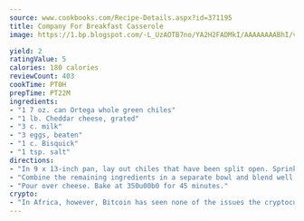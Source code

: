 ```yaml
---
source: www.cookbooks.com/Recipe-Details.aspx?id=371195
title: Company For Breakfast Casserole
image: https://1.bp.blogspot.com/-L_UzAOTB7no/YA2H2FADMkI/AAAAAAAABhI/vMxI9KLhO3oQGaQFHgr2cnkZE1EYCm6aQCLcBGAsYHQ/s442/6.png

yield: 2
ratingValue: 5
calories: 180 calories
reviewCount: 403
cookTime: PT0H
prepTime: PT22M
ingredients:
- "1 7 oz. can Ortega whole green chiles"
- "1 lb. Cheddar cheese, grated"
- "3 c. milk"
- "3 eggs, beaten"
- "1 c. Bisquick"
- "1 tsp. salt"
directions:
- "In 9 x 13-inch pan, lay out chiles that have been split open. Sprinkle grated cheese over chiles."
- "Combine the remaining ingredients in a separate bowl and blend well."
- "Pour over cheese. Bake at 350u00b0 for 45 minutes."
crypto:
- "In Africa, however, Bitcoin has seen none of the issues the cryptocurrency experienced globally."
---
```

